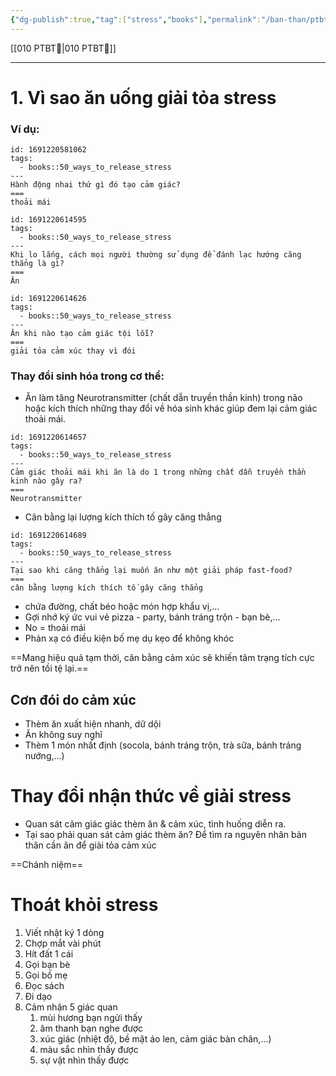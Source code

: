 ```yaml
---
{"dg-publish":true,"tag":["stress","books"],"permalink":"/ban-than/ptbt/books/50-cach-giai-stress-ma-khong-can-an-uong/","dgPassFrontmatter":true}
---
```


[[010 PTBT🧐\|010 PTBT🧐]]
___


# 1. Vì sao ăn uống giải tỏa stress

### Ví dụ:
```anki
id: 1691220581062
tags:
  - books::50_ways_to_release_stress
---
Hành động nhai thứ gì đó tạo cảm giác?
===
thoải mái
```



```anki
id: 1691220614595
tags:
  - books::50_ways_to_release_stress
---
Khi lo lắng, cách mọi người thường sử dụng để đánh lạc hướng căng thẳng là gì?
===
Ăn
```


```anki
id: 1691220614626
tags:
  - books::50_ways_to_release_stress
---
Ăn khi nào tạo cảm giác tội lỗi?
===
giải tỏa cảm xúc thay vì đói
```




### Thay đổi sinh hóa trong cơ thể:
- Ăn làm tăng Neurotransmitter (chất dẫn truyền thần kinh) trong não hoặc kích thích những thay đổi về hóa sinh khác giúp đem lại cảm giác thoải mái.
```anki
id: 1691220614657
tags:
  - books::50_ways_to_release_stress
---
Cảm giác thoải mái khi ăn là do 1 trong những chất dẫn truyền thần kinh nào gây ra?
===
Neurotransmitter
```

- Cân bằng lại lượng kích thích tố gây căng thẳng
```anki
id: 1691220614689
tags:
  - books::50_ways_to_release_stress
---
Tại sao khi căng thẳng lại muốn ăn như một giải pháp fast-food?
===
cân bằng lượng kích thích tố gây căng thẳng
```

- chứa đường, chất béo hoặc món hợp khẩu vị,...
- Gợi nhớ ký ức vui vẻ
pizza - party, bánh tráng trộn - bạn bè,...
- No = thoải mái
- Phản xạ có điều kiện
bố mẹ dụ kẹo để không khóc

 ==Mang hiệu quả tạm thời, cân bằng cảm xúc sẽ khiến tâm trạng tích cực trở nên tồi tệ lại.==

## Cơn đói do cảm xúc

- Thèm ăn xuất hiện nhanh, dữ dội
- Ăn không suy nghĩ
- Thèm 1 món nhất định (socola, bánh tráng trộn, trà sữa, bánh tráng nướng,...)

# Thay đổi nhận thức về giải stress

- Quan sát cảm giác giác thèm ăn & cảm xúc, tình huống diễn ra.
- Tại sao phải quan sát cảm giác thèm ăn?
Để tìm ra nguyên nhân bản thân cần ăn để giải tỏa cảm xúc

==Chánh niệm==

# Thoát khỏi stress

1. Viết nhật ký 1 dòng
2. Chợp mắt vài phút
3. Hít đất 1 cái
4. Gọi bạn bè
5. Gọi bố mẹ
6. Đọc sách
7. Đi dạo
8. Cảm nhận 5 giác quan 
	1. mùi hương bạn ngửi thấy
	2. âm thanh bạn nghe được
	3. xúc giác (nhiệt độ, bề mặt áo len, cảm giác bàn chân,...)
	4. màu sắc nhìn thấy được
	5. sự vật nhìn thấy được